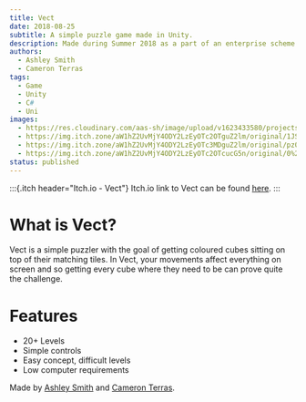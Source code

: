 ```yaml
---
title: Vect
date: 2018-08-25
subtitle: A simple puzzle game made in Unity.
description: Made during Summer 2018 as a part of an enterprise scheme to test not only our programming skills but our teamwork.
authors:
  - Ashley Smith
  - Cameron Terras
tags:
  - Game
  - Unity
  - C#
  - Uni
images:
  - https://res.cloudinary.com/aas-sh/image/upload/v1623433580/projects/vect/Vect_uuvvc1.png
  - https://img.itch.zone/aW1hZ2UvMjY4ODY2LzEyOTc2OTguZ2lm/original/1JSiVP.gif
  - https://img.itch.zone/aW1hZ2UvMjY4ODY2LzEyOTc3MDguZ2lm/original/pz0Mis.gif
  - https://img.itch.zone/aW1hZ2UvMjY4ODY2LzEyOTc2OTcucG5n/original/0%2FsTGn.png
status: published
---
```


:::{.itch header="Itch.io - Vect"}
Itch.io link to Vect can be found [here](https://just-ashe.itch.io/vect).
:::

# What is Vect?

Vect is a simple puzzler with the goal of getting coloured cubes sitting on top of their matching tiles. In Vect, your movements affect everything on screen and so getting every cube where they need to be can prove quite the challenge.

# Features

* 20+ Levels
* Simple controls
* Easy concept, difficult levels
* Low computer requirements

Made by [Ashley Smith](/) and [Cameron Terras](https://twitter.com/chumtin1).

